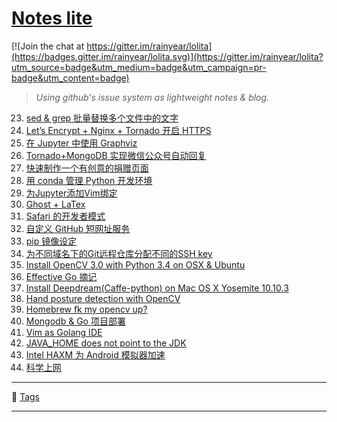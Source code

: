 # [Notes lite](https://github.com/rainyear/lolita/issues)

[![Join the chat at https://gitter.im/rainyear/lolita](https://badges.gitter.im/rainyear/lolita.svg)](https://gitter.im/rainyear/lolita?utm_source=badge&utm_medium=badge&utm_campaign=pr-badge&utm_content=badge)

> _Using github's issue system as lightweight notes &amp; blog._

23. [sed & grep 批量替换多个文件中的文字](https://git.io/lo32)
22. [Let’s Encrypt + Nginx + Tornado 开启 HTTPS ](https://git.io/lo31)
21. [在 Jupyter 中使用 Graphviz](https://git.io/lo30)
20. [Tornado+MongoDB 实现微信公众号自动回复](https://git.io/lo28)
19. [快速制作一个有创意的捐赠页面](https://git.io/lo27)
18. [用 conda 管理 Python 开发环境](https://git.io/lo26)
17. [为Jupyter添加Vim绑定](https://git.io/lo25)
16. [Ghost + LaTex](https://git.io/lo24)
15. [Safari 的开发者模式](https://git.io/lo23)
14. [自定义 GitHub 短网址服务](https://git.io/lo22)
13. [pip 镜像设定](https://git.io/lo20)
12. [为不同域名下的Git远程仓库分配不同的SSH key](https://git.io/lo19)
11. [Install OpenCV 3.0 with Python 3.4 on OSX & Ubuntu](https://git.io/lo18)
10. [Effective Go 摘记](https://git.io/lo16)
9. [Install Deepdream(Caffe-python) on Mac OS X Yosemite 10.10.3](https://git.io/lo10)
8. [Hand posture detection with OpenCV](https://git.io/lo08)
7. [Homebrew fk my opencv up?](https://git.io/lo07)
6. [Mongodb & Go 项目部署](https://git.io/lo06)
5. [Vim as Golang IDE](https://git.io/lo05)
3. [JAVA_HOME does not point to the JDK](https://git.io/lo03)
2. [Intel HAXM 为 Android 模拟器加速](https://git.io/lo02)
1. [科学上网](https://git.io/lo01)

---

:bookmark: [Tags](https://github.com/rainyear/lolita/labels?sort=count-desc)

---
<!--

- [X] Add **[Weekly Tech Report](https://github.com/rainyear/lolita/labels/WTR)** Tag: _每周技术学习汇报，至少详细总结3篇技术文章_

1. :date: 2015/07/12: [Weekly Tech Report #1](https://github.com/rainyear/lolita/issues/9)
2. :date: 2015/07/19: [Weekly Tech Report #2](https://github.com/rainyear/lolita/issues/11)
3. :date: 2015/07/26: [Weekly Tech Report #3](https://github.com/rainyear/lolita/issues/12)
4. :date: 2015/08/23: [Weekly Tech Report #4](https://github.com/rainyear/lolita/issues/13)
5. :date: 2015/09/06: [Weekly Tech Report #5](https://github.com/rainyear/lolita/issues/14)


> 实验紧迫，15/09/14 起暂时停刊 :bee:
-->
